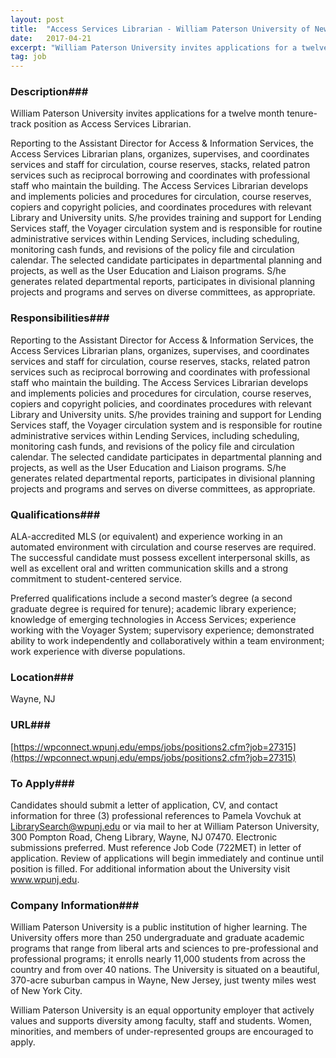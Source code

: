 ```yaml
---
layout: post
title:  "Access Services Librarian - William Paterson University of New Jersey"
date:   2017-04-21
excerpt: "William Paterson University invites applications for a twelve month tenure-track position as Access Services Librarian. Reporting to the Assistant Director for Access & Information Services, the Access Services Librarian plans, organizes, supervises, and coordinates services and staff for circulation, course reserves, stacks, related patron services such as reciprocal borrowing and..."
tag: job
---
```


### Description###

William Paterson University invites applications for a twelve month tenure-track position as Access Services Librarian.  

Reporting to the Assistant Director for Access & Information Services, the Access Services Librarian plans, organizes, supervises, and coordinates services and staff for circulation, course reserves, stacks,  related patron services such as reciprocal borrowing and coordinates with professional staff who maintain the building. The Access Services Librarian develops and implements policies and procedures for circulation, course reserves, copiers and copyright policies, and coordinates procedures with relevant Library and University units. S/he provides training and support for Lending Services staff, the Voyager circulation system and is responsible for routine administrative services within Lending Services, including scheduling, monitoring cash funds, and revisions of the policy file and circulation calendar. The selected candidate participates in departmental planning and projects, as well as the User Education and Liaison programs. S/he generates related departmental reports, participates in divisional planning projects and programs and serves on diverse committees, as appropriate. 



### Responsibilities###

Reporting to the Assistant Director for Access & Information Services, the Access Services Librarian plans, organizes, supervises, and coordinates services and staff for circulation, course reserves, stacks,  related patron services such as reciprocal borrowing and coordinates with professional staff who maintain the building. The Access Services Librarian develops and implements policies and procedures for circulation, course reserves, copiers and copyright policies, and coordinates procedures with relevant Library and University units. S/he provides training and support for Lending Services staff, the Voyager circulation system and is responsible for routine administrative services within Lending Services, including scheduling, monitoring cash funds, and revisions of the policy file and circulation calendar. The selected candidate participates in departmental planning and projects, as well as the User Education and Liaison programs. S/he generates related departmental reports, participates in divisional planning projects and programs and serves on diverse committees, as appropriate. 


### Qualifications###

ALA-accredited MLS (or equivalent) and experience working in an automated environment with circulation and course reserves are required. The successful candidate must possess excellent interpersonal skills, as well as excellent oral and written communication skills and a strong commitment to student-centered service. 

Preferred qualifications include a second master’s degree (a second graduate degree is required for tenure); academic library experience; knowledge of emerging technologies in Access Services; experience working with the Voyager System; supervisory experience; demonstrated ability to work independently and collaboratively within a team environment; work experience with diverse populations.  





### Location###

Wayne, NJ


### URL###

[https://wpconnect.wpunj.edu/emps/jobs/positions2.cfm?job=27315](https://wpconnect.wpunj.edu/emps/jobs/positions2.cfm?job=27315)

### To Apply###

Candidates should submit a letter of application, CV, and contact information for three (3) professional references to Pamela Vovchuk at LibrarySearch@wpunj.edu or via mail to her at William Paterson University, 300 Pompton Road, Cheng Library, Wayne, NJ  07470. Electronic submissions preferred. Must reference Job Code (722MET) in letter of application. Review of applications will begin immediately and continue until position is filled.  For additional information about the University visit www.wpunj.edu.


### Company Information###

William Paterson University is a public institution of higher learning. The University offers more than 250 undergraduate and graduate academic programs that range from liberal arts and sciences to pre-professional and professional programs; it enrolls nearly 11,000 students from across the country and from over 40 nations. The University is situated on a beautiful, 370-acre suburban campus in Wayne, New Jersey, just twenty miles west of New York City. 

William Paterson University is an equal opportunity employer that actively values and supports diversity among faculty, staff and students. Women, minorities, and members of under-represented groups are encouraged to apply. 
	




